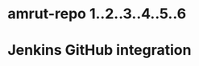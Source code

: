 # amrut-repo 1..2..3..4..5..6
<!DOCTYPE html>
<html>
<body>
<h1>Jenkins GitHub integration</h1>
</body>
</html>
